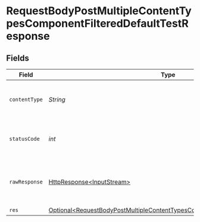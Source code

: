 # RequestBodyPostMultipleContentTypesComponentFilteredDefaultTestResponse


## Fields

| Field                                                                                                                                                                          | Type                                                                                                                                                                           | Required                                                                                                                                                                       | Description                                                                                                                                                                    |
| ------------------------------------------------------------------------------------------------------------------------------------------------------------------------------ | ------------------------------------------------------------------------------------------------------------------------------------------------------------------------------ | ------------------------------------------------------------------------------------------------------------------------------------------------------------------------------ | ------------------------------------------------------------------------------------------------------------------------------------------------------------------------------ |
| `contentType`                                                                                                                                                                  | *String*                                                                                                                                                                       | :heavy_check_mark:                                                                                                                                                             | HTTP response content type for this operation                                                                                                                                  |
| `statusCode`                                                                                                                                                                   | *int*                                                                                                                                                                          | :heavy_check_mark:                                                                                                                                                             | HTTP response status code for this operation                                                                                                                                   |
| `rawResponse`                                                                                                                                                                  | [HttpResponse\<InputStream>](https://docs.oracle.com/en/java/javase/11/docs/api/java.net.http/java/net/http/HttpResponse.html)                                                 | :heavy_check_mark:                                                                                                                                                             | Raw HTTP response; suitable for custom response parsing                                                                                                                        |
| `res`                                                                                                                                                                          | [Optional\<RequestBodyPostMultipleContentTypesComponentFilteredDefaultTestRes>](../../models/operations/RequestBodyPostMultipleContentTypesComponentFilteredDefaultTestRes.md) | :heavy_minus_sign:                                                                                                                                                             | OK                                                                                                                                                                             |